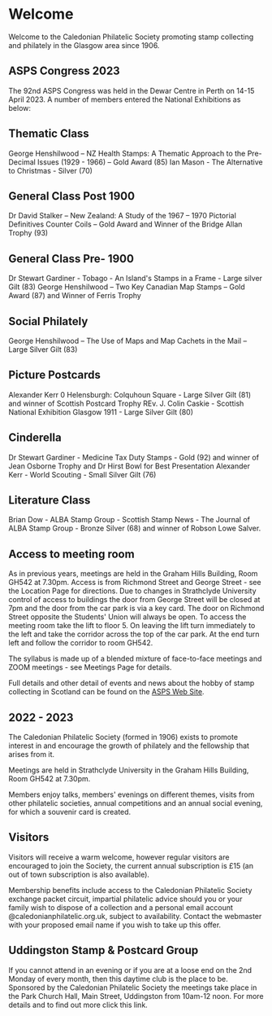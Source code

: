# Welcome

Welcome to the Caledonian Philatelic Society promoting stamp collecting and philately in the Glasgow area since 1906.

## ASPS Congress 2023

The 92nd ASPS Congress was held in the Dewar Centre in Perth on 14-15 April 2023. A number of members entered the National Exhibitions as below:

## Thematic Class
George Henshilwood – NZ Health Stamps: A Thematic Approach to the Pre-Decimal Issues (1929 - 1966) – Gold Award (85)
Ian Mason - The Alternative to Christmas - Silver (70)

## General Class Post 1900 
Dr David Stalker – New Zealand: A Study of the 1967 – 1970 Pictorial Definitives Counter Coils – Gold Award and Winner of the Bridge Allan Trophy (93)

## General Class Pre- 1900
Dr Stewart Gardiner - Tobago - An Island's Stamps in a Frame - Large silver Gilt (83)
George Henshilwood – Two Key Canadian Map Stamps – Gold Award (87) and Winner of Ferris Trophy 

## Social Philately 
George Henshilwood – The Use of Maps and Map Cachets in the Mail – Large Silver Gilt (83)

## Picture Postcards
Alexander Kerr 0 Helensburgh: Colquhoun Square - Large Silver Gilt (81) and winner of Scottish Postcard Trophy
REv. J. Colin Caskie - Scottish National Exhibition Glasgow 1911 - Large Silver Gilt (80)

## Cinderella
Dr Stewart Gardiner - Medicine Tax Duty Stamps - Gold (92) and winner of Jean Osborne Trophy and Dr Hirst Bowl for Best Presentation
Alexander Kerr  - World Scouting - Small Silver Gilt (76)

## Literature Class
Brian Dow - ALBA Stamp Group - Scottish Stamp News - The Journal of ALBA Stamp Group - Bronze Silver (68) and winner of Robson Lowe Salver.

## Access to meeting room 

As in previous years, meetings are held in the Graham Hills Building, Room GH542 at 7.30pm. Access is from Richmond Street and George Street - see the Location Page for directions. Due to changes in Strathclyde University control of access to buildings the door from George Street will be closed at 7pm and the door from the car park is via a key card. The door on Richmond Street opposite the Students' Union will always be open. To access the meeting room take the lift to floor 5. On leaving the lift turn immediately to the left and take the corridor across the top of the car park. At the end turn left and follow the corridor to room GH542.  

The syllabus is made up of a blended mixture of face-to-face meetings and ZOOM meetings - see Meetings Page for details.

Full details and other detail of events and news about the hobby of stamp collecting in Scotland can be found on the [ASPS Web Site](https://www.scottishphilately.co.uk).

## 2022 - 2023

The Caledonian Philatelic Society (formed in 1906) exists to promote interest in and encourage the growth of philately and the fellowship that arises from it.

Meetings are held in Strathclyde University in the Graham Hills Building, Room GH542 at 7.30pm.

Members enjoy talks, members' evenings on different themes, visits from other philatelic societies, annual competitions and an annual social evening, for which a souvenir card is created.

## Visitors

Visitors will receive a warm welcome, however regular visitors are encouraged to join the Society, the current annual subscription is &pound;15 (an out of town subscription is also available).

Membership benefits include access to the Caledonian Philatelic Society exchange packet circuit, impartial philatelic advice should you or your family wish to dispose of a collection and a personal email account @caledonianphilatelic.org.uk, subject to availability. Contact the webmaster with your proposed email name if you wish to take up this offer.

## Uddingston Stamp & Postcard Group

If you cannot attend in an evening or if you are at a loose end on the 2nd Monday of every month, then this daytime club is the place to be. Sponsored by the Caledonian Philatelic Society the meetings take place in the Park Church Hall, Main Street, Uddingston from 10am-12 noon. For more details and to find out more click this link.
